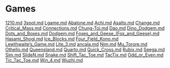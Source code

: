 Games
=====

[1210.md](1210.md "wikilink") [3spot.md](3spot.md "wikilink") [Lgame.md](Lgame.md "wikilink") [Abalone.md](Abalone.md "wikilink") [Achi.md](Achi.md "wikilink") [Asalto.md](Asalto.md "wikilink") [Change.md](Change.md "wikilink") [Critical\_Mass.md](Critical_Mass.md "wikilink") [Connections.md](Connections.md "wikilink") [Chung-Toi.md](Chung-Toi.md "wikilink") [Dao.md](Dao.md "wikilink") [Dino\_Dodgem.md](Dino_Dodgem.md "wikilink") [Dots\_and\_Boxes.md](Dots_and_Boxes.md "wikilink") [Dodgem.md](Dodgem.md "wikilink") [Foxes\_and\_Geese\_(Fox\_and\_Geese).md](Foxes_and_Geese_(Fox_and_Geese).md "wikilink") [Hasami\_Shogi.md](Hasami_Shogi.md "wikilink") [Ice\_Blocks.md](Ice_Blocks.md "wikilink") [Four\_Field\_Kono.md](Four_Field_Kono.md "wikilink") [Lewthwaite’s\_Game.md](Lewthwaite’s_Game.md "wikilink") [Lite\_3.md](Lite_3.md "wikilink") [ancala.md](ancala.md "wikilink") [Nim.md](Nim.md "wikilink") [Mu\_Torore.md](Mu_Torore.md "wikilink") [Othello.md](Othello.md "wikilink") [Queensland.md](Queensland.md "wikilink") [Quarto.md](Quarto.md "wikilink") [Quick\_Cross.md](Quick_Cross.md "wikilink") [Rubix.md](Rubix.md "wikilink") [Seega.md](Seega.md "wikilink") [Sim.md](Sim.md "wikilink") [SlideN.md](SlideN.md "wikilink") [Snake.md](Snake.md "wikilink") [Shift\_Tac\_Toe.md](Shift_Tac_Toe.md "wikilink") [TacTix.md](TacTix.md "wikilink") [Odd\_or\_Even.md](Odd_or_Even.md "wikilink") [Tic\_Tac\_Toe.md](Tic_Tac_Toe.md "wikilink") [Win\_4.md](Win_4.md "wikilink") [Wuzhi.md](Wuzhi.md "wikilink")
